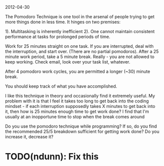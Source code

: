 2012-04-30

The Pomodoro Technique is one tool in the arsenal of people trying to get more things done in less time.  It hinges on two premises:

1). Multitasking is inherently inefficient
2). One cannot maintain consistent performance at tasks for prolonged periods of time.

Work for 25 minutes straight on one task.  If you are interrupted, deal with the interruption, and start over.  (There are no partial pomodoros).
After a 25 minute work period, take a 5 minute break.  Really - you are not allowed to keep working.  Check email, look over your task list, whatever.

After 4 pomodoro work cycles, you are permitted a longer (~30) minute break.

You should keep track of what you have accomplished.

I like this technique in theory and occasionally find it extremely useful.  My problem with it is that I feel it takes too long to get back into the coding mindset - if each interruption supposedly takes X minutes to get back into it, <!-- TODO(ndunn): site --> then how is 25 minutes enough time to get work done?  I find that I'm usually at an inopportune time to stop when the break comes around

Do you use the pomodoro technique while programming?  If so, do you find the recommended 25/5 breakdown sufficient for getting work done?  Do you increase it, decrease it?  


# TODO(ndunn): Fix this
[Pomodoro technique]:http://path/to/pomomdoro/technique.com